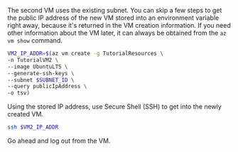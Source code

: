 The second VM uses the existing subnet. You can skip a few steps to get the public IP address of the new VM stored into an environment variable right away, because it's returned in the VM creation information. If you need other information about the VM later, it can always be obtained from the `az vm show` command.

```bash
VM2_IP_ADDR=$(az vm create -g TutorialResources \
-n TutorialVM2 \
--image UbuntuLTS \
--generate-ssh-keys \
--subnet $SUBNET_ID \
--query publicIpAddress \
-o tsv)
```

Using the stored IP address, use Secure Shell (SSH) to get into the newly created VM.

```bash
ssh $VM2_IP_ADDR
```

Go ahead and log out from the VM.